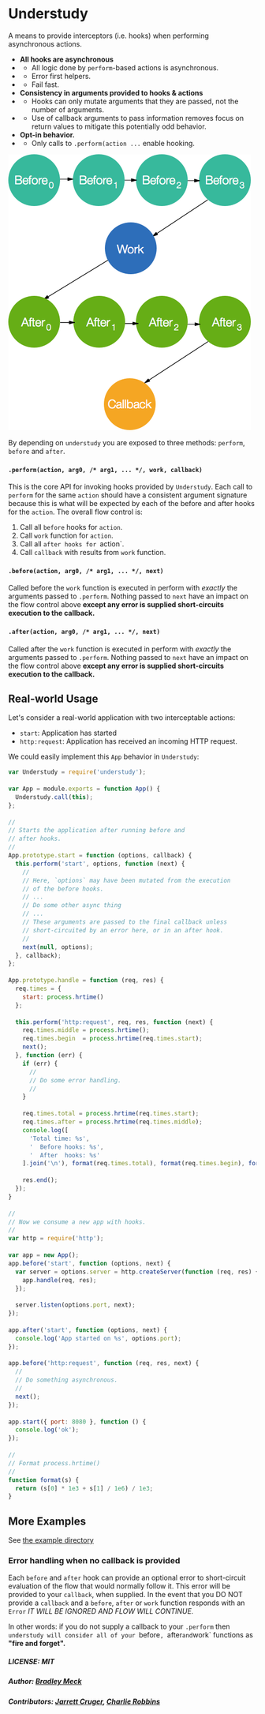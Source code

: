 # Understudy

A means to provide interceptors (i.e. hooks) when performing asynchronous actions.

* **All hooks are asynchronous**
* * All logic done by `perform`-based actions is asynchronous.
* * Error first helpers.
* * Fail fast.
* **Consistency in arguments provided to hooks & actions**
* * Hooks can only mutate arguments that they are passed, not the number of arguments.
* * Use of callback arguments to pass information removes focus on return values to mitigate this potentially odd behavior.
* **Opt-in behavior.**
* * Only calls to `.perform(action ...` enable hooking.

![](assets/flow.png)

By depending on `understudy` you are exposed to three methods: `perform`, `before` and `after`.

#### `.perform(action, arg0, /* arg1, ... */, work, callback)`

This is the core API for invoking hooks provided by `Understudy`. Each call to `perform` for the same `action` should have a consistent argument signature because this is what will be expected by each of the before and after hooks for the `action`. The overall flow control is:

1. Call all `before` hooks for `action`.
2. Call `work` function for `action`.
3. Call all `after hooks for `action`.
4. Call `callback` with results from `work` function.

#### `.before(action, arg0, /* arg1, ... */, next)`

Called before the `work` function is executed in perform with _exactly_ the arguments passed to `.perform`. Nothing passed to `next` have an impact on the flow control above **except any error is supplied short-circuits execution to the callback.**

#### `.after(action, arg0, /* arg1, ... */, next)`

Called after the `work` function is executed in perform with _exactly_ the arguments passed to `.perform`. Nothing passed to `next` have an impact on the flow control above **except any error is supplied short-circuits execution to the callback.**

## Real-world Usage

Let's consider a real-world application with two interceptable actions:

- `start`: Application has started
- `http:request`: Application has received an incoming HTTP request.

We could easily implement this `App` behavior in `Understudy`:

``` js
var Understudy = require('understudy');

var App = module.exports = function App() {
  Understudy.call(this);
};

//
// Starts the application after running before and
// after hooks.
//
App.prototype.start = function (options, callback) {
  this.perform('start', options, function (next) {
    //
    // Here, `options` may have been mutated from the execution
    // of the before hooks.
    // ...
    // Do some other async thing
    // ...
    // These arguments are passed to the final callback unless
    // short-circuited by an error here, or in an after hook.
    //
    next(null, options);
  }, callback);
};

App.prototype.handle = function (req, res) {
  req.times = {
    start: process.hrtime()
  };

  this.perform('http:request', req, res, function (next) {
    req.times.middle = process.hrtime();
    req.times.begin  = process.hrtime(req.times.start);
    next();
  }, function (err) {
    if (err) {
      //
      // Do some error handling.
      //
    }

    req.times.total = process.hrtime(req.times.start);
    req.times.after = process.hrtime(req.times.middle);
    console.log([
      'Total time: %s',
      '  Before hooks: %s',
      '  After  hooks: %s'
    ].join('\n'), format(req.times.total), format(req.times.begin), format(req.times.after));

    res.end();
  });
}

//
// Now we consume a new app with hooks.
//
var http = require('http');

var app = new App();
app.before('start', function (options, next) {
  var server = options.server = http.createServer(function (req, res) {
    app.handle(req, res);
  });

  server.listen(options.port, next);
});

app.after('start', function (options, next) {
  console.log('App started on %s', options.port);
});

app.before('http:request', function (req, res, next) {
  //
  // Do something asynchronous.
  //
  next();
});

app.start({ port: 8080 }, function () {
  console.log('ok');
});

//
// Format process.hrtime()
//
function format(s) {
  return (s[0] * 1e3 + s[1] / 1e6) / 1e3;
}
```

## More Examples

See [the example directory](/example)

### Error handling when **no callback is provided**

Each `before` and `after` hook can provide an optional error to short-circuit evaluation of the flow that would normally follow it. This error will be provided to your `callback`, when supplied. In the event that you DO NOT provide a `callback` and a `before`, `after` or `work` function responds with an `Error` _IT WILL BE IGNORED AND FLOW WILL CONTINUE._

In other words: if you do not supply a callback to your `.perform` then `understudy will consider all of your `before`, `after` and `work` functions as **"fire and forget".**

##### LICENSE: MIT
##### Author: [Bradley Meck](https://github.com/bmeck)
##### Contributors: [Jarrett Cruger](https://github.com/jcrugzz), [Charlie Robbins](https://github.com/indexzero)
